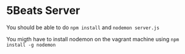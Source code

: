 # 5Beats Server

You should be able to do
`npm install` and `nodemon server.js`

You migth have to install nodemon on the vagrant machine using
`npm install -g nodemon`



